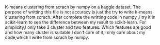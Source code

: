 K-means clustering from scrach by numpy on a kaggle dataset.
The perpose of writting this file is not accuracy is just the try to write k-means clustering from scrach.
After complete the writting code in numpy ,I try it in scikit-learn to see the difference between my result to scikit-learn.
For simplicity,I only take 3 cluster and two features.
Which features are good and how many cluster is suitable I don't care of it,I only care about my code,which I write from scrach by numpy.

